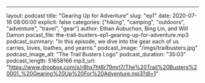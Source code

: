 ---
layout: podcast
title: "Gearing Up for Adventure"
slug: "ep1"
date: 2020-07-16 08:00:00
explicit: false
categories: ["hiking", "camping", "outdoors", "adventure", "travel", "gear"]
author: Ethan Aubuchon, Bing Lin, and Will Damon
pocast_file: the-trail-busters-ep1-gearing-up-for-adventure.mp3
podcast_summary: "In this episode, we dive into the gear each of us carries, loves, loathes, and yearns."
podcast_image: "/imgs/trailbusters.jpg"
podcast_image_alt: "The Trail Busters Logo"
podcast_duration: "35:03"
podcast_length: 51658166
mp3_url: "https://www.dropbox.com/s/r8hx7ht8r79mrl7/The%20Trail%20Busters%20001_%20Gearing%20Up%20For%20Adventure.mp3?dl=1"